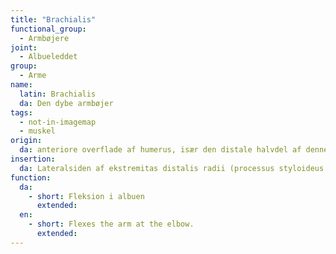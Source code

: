 ```yaml
---
title: "Brachialis"
functional_group:
  - Armbøjere
joint:
  - Albueleddet
group:
  - Arme
name:
  latin: Brachialis
  da: Den dybe armbøjer
tags:
  - not-in-imagemap
  - muskel
origin: 
  da: anteriore overflade af humerus, især den distale halvdel af denne knogle
insertion: 
  da: Lateralsiden af ekstremitas distalis radii (processus styloideus radii)
function: 
  da:
    - short: Fleksion i albuen
      extended: 
  en:
    - short: Flexes the arm at the elbow.
      extended:
---
```

